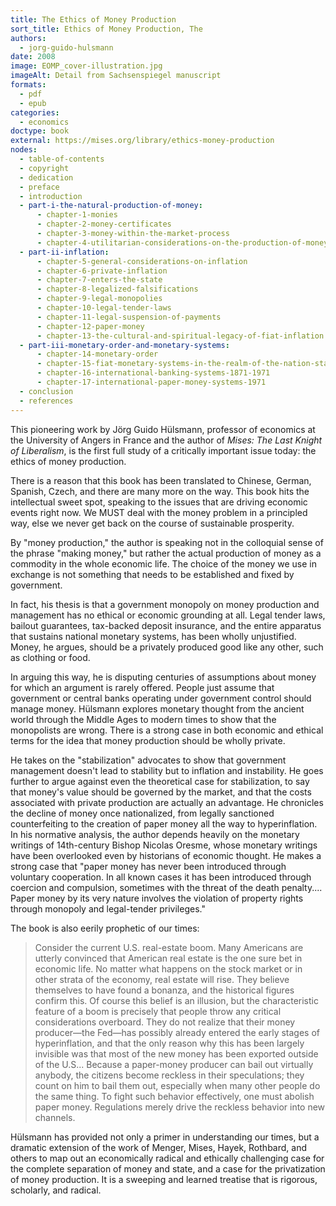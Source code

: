 ```yaml
---
title: The Ethics of Money Production
sort_title: Ethics of Money Production, The
authors:
  - jorg-guido-hulsmann
date: 2008
image: EOMP_cover-illustration.jpg
imageAlt: Detail from Sachsenspiegel manuscript
formats:
  - pdf
  - epub
categories:
  - economics
doctype: book
external: https://mises.org/library/ethics-money-production
nodes:
  - table-of-contents
  - copyright
  - dedication
  - preface
  - introduction
  - part-i-the-natural-production-of-money:
      - chapter-1-monies
      - chapter-2-money-certificates
      - chapter-3-money-within-the-market-process
      - chapter-4-utilitarian-considerations-on-the-production-of-money
  - part-ii-inflation:
      - chapter-5-general-considerations-on-inflation
      - chapter-6-private-inflation
      - chapter-7-enters-the-state
      - chapter-8-legalized-falsifications
      - chapter-9-legal-monopolies
      - chapter-10-legal-tender-laws
      - chapter-11-legal-suspension-of-payments
      - chapter-12-paper-money
      - chapter-13-the-cultural-and-spiritual-legacy-of-fiat-inflation
  - part-iii-monetary-order-and-monetary-systems:
      - chapter-14-monetary-order
      - chapter-15-fiat-monetary-systems-in-the-realm-of-the-nation-state
      - chapter-16-international-banking-systems-1871-1971
      - chapter-17-international-paper-money-systems-1971
  - conclusion
  - references
---
```


This pioneering work by Jörg Guido Hülsmann, professor of economics at the University of Angers in France and the author of _Mises: The Last Knight of Liberalism_, is the first full study of a critically important issue today: the ethics of money production.

There is a reason that this book has been translated to Chinese, German, Spanish, Czech, and there are many more on the way. This book hits the intellectual sweet spot, speaking to the issues that are driving economic events right now. We MUST deal with the money problem in a principled way, else we never get back on the course of sustainable prosperity.

By "money production," the author is speaking not in the colloquial sense of the phrase "making money," but rather the actual production of money as a commodity in the whole economic life. The choice of the money we use in exchange is not something that needs to be established and fixed by government.

In fact, his thesis is that a government monopoly on money production and management has no ethical or economic grounding at all. Legal tender laws, bailout guarantees, tax-backed deposit insurance, and the entire apparatus that sustains national monetary systems, has been wholly unjustified. Money, he argues, should be a privately produced good like any other, such as clothing or food.

In arguing this way, he is disputing centuries of assumptions about money for which an argument is rarely offered. People just assume that government or central banks operating under government control should manage money. Hülsmann explores monetary thought from the ancient world through the Middle Ages to modern times to show that the monopolists are wrong. There is a strong case in both economic and ethical terms for the idea that money production should be wholly private.

He takes on the "stabilization" advocates to show that government management doesn't lead to stability but to inflation and instability. He goes further to argue against even the theoretical case for stabilization, to say that money's value should be governed by the market, and that the costs associated with private production are actually an advantage. He chronicles the decline of money once nationalized, from legally sanctioned counterfeiting to the creation of paper money all the way to hyperinflation. In his normative analysis, the author depends heavily on the monetary writings of 14th-century Bishop Nicolas Oresme, whose monetary writings have been overlooked even by historians of economic thought. He makes a strong case that "paper money has never been introduced through voluntary cooperation. In all known cases it has been introduced through coercion and compulsion, sometimes with the threat of the death penalty.... Paper money by its very nature involves the violation of property rights through monopoly and legal-tender privileges."

The book is also eerily prophetic of our times:

> Consider the current U.S. real-estate boom. Many Americans are utterly convinced that American real estate is the one sure bet in economic life. No matter what happens on the stock market or in other strata of the economy, real estate will rise. They believe themselves to have found a bonanza, and the historical figures confirm this. Of course this belief is an illusion, but the characteristic feature of a boom is precisely that people throw any critical considerations overboard. They do not realize that their money producer—the Fed—has possibly already entered the early stages of hyperinflation, and that the only reason why this has been largely invisible was that most of the new money has been exported outside of the U.S... Because a paper-money producer can bail out virtually anybody, the citizens become reckless in their speculations; they count on him to bail them out, especially when many other people do the same thing. To fight such behavior effectively, one must abolish paper money. Regulations merely drive the reckless behavior into new channels.

Hülsmann has provided not only a primer in understanding our times, but a dramatic extension of the work of Menger, Mises, Hayek, Rothbard, and others to map out an economically radical and ethically challenging case for the complete separation of money and state, and a case for the privatization of money production. It is a sweeping and learned treatise that is rigorous, scholarly, and radical.
